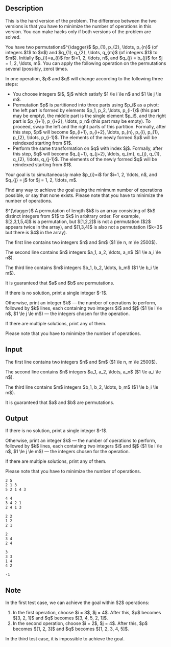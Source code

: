 ## Description

<div><p><span class="tex-font-style-bf">This is the hard version of the problem. The difference between the two versions is that you have to minimize the number of operations in this version. You can make hacks only if both versions of the problem are solved.</span></p><p>You have two permutations$^{\dagger}$ $p_{1}, p_{2}, \ldots, p_{n}$ (of integers $1$ to $n$) and $q_{1}, q_{2}, \ldots, q_{m}$ (of integers $1$ to $m$). Initially $p_{i}=a_{i}$ for $i=1, 2, \ldots, n$, and $q_{j} = b_{j}$ for $j = 1, 2, \ldots, m$. You can apply the following operation on the permutations several (possibly, zero) times.</p><p>In one operation, $p$ and $q$ will change according to the following three steps:</p><ul> <li> You choose integers $i$, $j$ which satisfy $1 \le i \le n$ and $1 \le j \le m$. </li><li> Permutation $p$ is partitioned into three parts using $p_i$ as a pivot: the left part is formed by elements $p_1, p_2, \ldots, p_{i-1}$ (this part may be empty), the middle part is the single element $p_i$, and the right part is $p_{i+1}, p_{i+2}, \ldots, p_n$ (this part may be empty). To proceed, swap the left and the right parts of this partition. Formally, after this step, $p$ will become $p_{i+1}, p_{i+2}, \ldots, p_{n}, p_{i}, p_{1}, p_{2}, \ldots, p_{i-1}$. The elements of the newly formed $p$ will be reindexed starting from $1$. </li><li> Perform the same transformation on $q$ with index $j$. Formally, after this step, $q$ will become $q_{j+1}, q_{j+2}, \ldots, q_{m}, q_{j}, q_{1}, q_{2}, \ldots, q_{j-1}$. The elements of the newly formed $q$ will be reindexed starting from $1$. </li></ul><p>Your goal is to simultaneously make $p_{i}=i$ for $i=1, 2, \ldots, n$, and $q_{j} = j$ for $j = 1, 2, \ldots, m$.</p><p>Find any way to achieve the goal <span class="tex-font-style-bf">using the minimum number of operations possible</span>, or say that none exists. Please note that you <span class="tex-font-style-bf">have to</span> minimize the number of operations.</p><p>$^{\dagger}$ A permutation of length $k$ is an array consisting of $k$ distinct integers from $1$ to $k$ in arbitrary order. For example, $[2,3,1,5,4]$ is a permutation, but $[1,2,2]$ is not a permutation ($2$ appears twice in the array), and $[1,3,4]$ is also not a permutation ($k=3$ but there is $4$ in the array).</p></div><div class="input-specification"><p>The first line contains two integers $n$ and $m$ ($1 \le n, m \le 2500$).</p><p>The second line contains $n$ integers $a_1, a_2, \ldots, a_n$ ($1 \le a_i \le n$).</p><p>The third line contains $m$ integers $b_1, b_2, \ldots, b_m$ ($1 \le b_i \le m$).</p><p>It is guaranteed that $a$ and $b$ are permutations.</p></div><div class="output-specification"><p>If there is no solution, print a single integer $-1$.</p><p>Otherwise, print an integer $k$&nbsp;— the number of operations to perform, followed by $k$ lines, each containing two integers $i$ and $j$ ($1 \le i \le n$, $1 \le j \le m$)&nbsp;— the integers chosen for the operation.</p><p>If there are multiple solutions, print any of them.</p><p>Please note that you <span class="tex-font-style-bf">have to</span> minimize the number of operations.</p></div>

## Input

<p>The first line contains two integers $n$ and $m$ ($1 \le n, m \le 2500$).</p><p>The second line contains $n$ integers $a_1, a_2, \ldots, a_n$ ($1 \le a_i \le n$).</p><p>The third line contains $m$ integers $b_1, b_2, \ldots, b_m$ ($1 \le b_i \le m$).</p><p>It is guaranteed that $a$ and $b$ are permutations.</p>

## Output

<p>If there is no solution, print a single integer $-1$.</p><p>Otherwise, print an integer $k$&nbsp;— the number of operations to perform, followed by $k$ lines, each containing two integers $i$ and $j$ ($1 \le i \le n$, $1 \le j \le m$)&nbsp;— the integers chosen for the operation.</p><p>If there are multiple solutions, print any of them.</p><p>Please note that you <span class="tex-font-style-bf">have to</span> minimize the number of operations.</p>





```input1
3 5
2 1 3
5 2 1 4 3
```




```input2
4 4
3 4 2 1
2 4 1 3
```




```input3
2 2
1 2
2 1
```




```output1
2
3 4
2 4
```




```output2
3
3 3
1 4
4 2
```




```output3
-1
```



## Note

<p>In the first test case, we can achieve the goal within $2$ operations: </p><ol> <li> In the first operation, choose $i = 3$, $j = 4$. After this, $p$ becomes $[3, 2, 1]$ and $q$ becomes $[3, 4, 5, 2, 1]$. </li><li> In the second operation, choose $i = 2$, $j = 4$. After this, $p$ becomes $[1, 2, 3]$ and $q$ becomes $[1, 2, 3, 4, 5]$. </li></ol><p>In the third test case, it is impossible to achieve the goal.</p>
